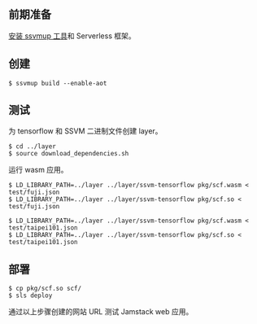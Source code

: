 
## 前期准备

[安装 ssvmup 工具](https://www.secondstate.io/articles/ssvmup/)和 Serverless 框架。

## 创建

```
$ ssvmup build --enable-aot
```

## 测试

为 tensorflow 和 SSVM 二进制文件创建 layer。

```
$ cd ../layer
$ source download_dependencies.sh
```

运行 wasm 应用。

```
$ LD_LIBRARY_PATH=../layer ../layer/ssvm-tensorflow pkg/scf.wasm < test/fuji.json
$ LD_LIBRARY_PATH=../layer ../layer/ssvm-tensorflow pkg/scf.so < test/fuji.json

$ LD_LIBRARY_PATH=../layer ../layer/ssvm-tensorflow pkg/scf.wasm < test/taipei101.json
$ LD_LIBRARY_PATH=../layer ../layer/ssvm-tensorflow pkg/scf.so < test/taipei101.json
```

## 部署

```
$ cp pkg/scf.so scf/
$ sls deploy
```

通过以上步骤创建的网站 URL 测试 Jamstack web 应用。

